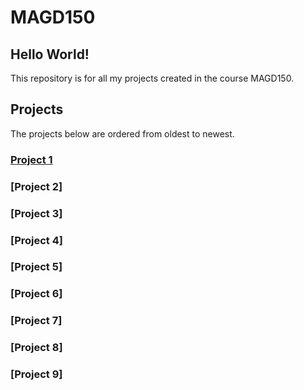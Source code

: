 # MAGD150
## Hello World!

This repository is for all my projects created in the course MAGD150.

## Projects

The projects below are ordered from oldest to newest.

### [Project 1](URL)


### [Project 2]


### [Project 3]


### [Project 4]


### [Project 5]


### [Project 6]


### [Project 7]


### [Project 8]


### [Project 9]
